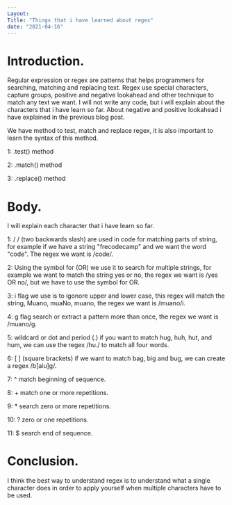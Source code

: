 ```yaml
---
Layout:
Title: "Things that i have learned about regex"
date: "2021-04-16"
---
```


# Introduction.

Regular expression or regex are patterns that helps programmers for searching, matching and replacing text. Regex use special characters, capture groups, positive and negative lookahead and other technique to match any text we want. I will not write any code, but i will explain about the characters that i have learn so far. About negative and positive lookahead i have explained in the previous blog post.

We have method to test, match and replace regex, it is also important to learn the syntax of this method.

1: .test() method

2: .match() method

3: .replace() method

# Body.

I will explain each character that i have learn so far.

1: / /  (two backwards slash) are used in code for matching parts of string, for example if   we have a string "frecodecamp" and we want the word "code". The regex we want is /code/. 

2: Using the symbol for (OR) we use it to search for multiple strings, for example we want to match the string yes or no, the regex we want is /yes OR no/, but we have to use the symbol for OR.

3: i flag we use is to igonore upper and lower case, this regex will match the string, Muano, muaNo, muano, the regex we want is /muano/i.

4: g flag search or extract a pattern more than once, the regex we want is /muano/g.

5: wildcard or dot and period (.) if you want to match hug, huh, hut, and hum, we can use the  regex  /hu./ to match all four words.

6: [ ] (square brackets) if we want to match bag, big and bug, we can create a regex /b[aiu]g/.

7: ^  match beginning of sequence.

8: +  match one or more repetitions.

9: *  search zero or more repetitions.

10: ?  zero or one repetitions.

11: $  search end of sequence.


# Conclusion. 

I think the best way to understand regex is to understand what a single character does in order to apply yourself when multiple characters have to be used. 